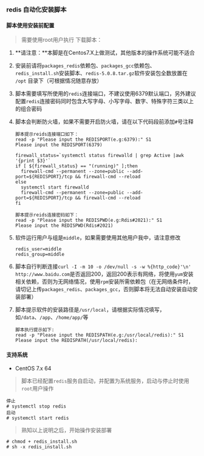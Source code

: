 ### redis 自动化安装脚本

#### 脚本使用安装前配置

> 需要使用root用户执行
> 下载脚本：

1. **请注意：**本脚是在Centos7.X上做测试，其他版本的操作系统可能不适合

2. 安装前请将`packages_redis`依赖包、`packages_gcc`依赖包、`redis_install.sh`安装脚本、`redis-5.0.8.tar.gz`软件安装包全数放置在 `/opt` 目录下（可根据情况随意存放）

3. 脚本需要填写所使用的`redis`连接端口，不建议使用6379默认端口，另外建议配置`redis`连接密码同时包含大写字母、小写字母、数字、特殊字符三类以上的组合密码

4. 脚本会判断防火墙，如果不需要开启防火墙，请在以下代码段前添加`#`号注释

   ```shell
   脚本提示reids连接端口如下：
   read -p "Please input the REDISPORT(e.g:6379):" S1
   Please input the REDISPORT(6379)
   
   firewall_status=`systemctl status firewalld | grep Active |awk '{print $3}'`
   if [ ${firewall_status} == "(running)" ];then
     firewall-cmd --permanent --zone=public --add-port=${REDISPORT}/tcp && firewall-cmd --reload
   else
     systemctl start firewalld
     firewall-cmd --permanent --zone=public --add-port=${REDISPORT}/tcp && firewall-cmd --reload
   fi
   
   脚本提示reids连接密码如下：
   read -p "Please input the REDISPWD(e.g:Rdis#2021):" S1
   Please input the REDISPWD(Rdis#2021)
   ```

   

5. 软件运行用户与组是`middle`，如果需要使用其他用户我中，请注意修改

   ```shell
   redis_user=middle
   redis_group=middle
   ```

   

6. 脚本自行判断连接`curl -I -m 10 -o /dev/null -s -w %{http_code}'\n' http://www.baidu.com`是否返回200，返回200表示有网络，将使用`yum`安装相关依赖，否则为无网络情况，使用`rpm`安装所需依赖包（在无网络条件时，请切记上传`packages_redis`、`packages_gcc`，否则脚本将无法自动安装自动安装部署）

7. 脚本提示软件的安装路径是`/usr/local`，请根据实际情况填写，如`/data`、`/app`、`/home/app/`等

   ```shell
   脚本执行提示如下:
   read -p "Please input the REDISPATH(e.g:/usr/local/redis):" S1
   Please input the REDISPATH(/usr/local/redis):
   ```

   

#### 支持系统

- CentOS 7.x 64

> 脚本已经配置`redis`服务自启动，并配置为系统服务，启动与停止时使用`root`用户操作
```shell
停止
# systemctl stop redis
启动
# systemctl start redis
```
> 熟知以上说明之后，开始操作安装部署

```shell
# chmod + redis_install.sh
# sh -x redis_install.sh
```
